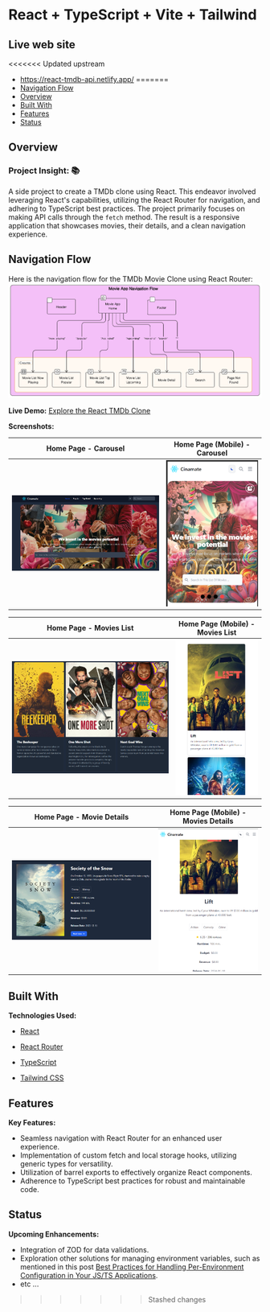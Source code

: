 # React + TypeScript + Vite + Tailwind

## Live web site

<<<<<<< Updated upstream
- <https://react-tmdb-api.netlify.app/>
=======
- [Navigation Flow](#navigation-flow)
- [Overview](#overview)
- [Built With](#built-with)
- [Features](#features)
- [Status](#status)

## Overview

### Project Insight: 📚

A side project to create a TMDb clone using React. This endeavor involved leveraging React's capabilities, utilizing the React Router for navigation, and adhering to TypeScript best practices. The project primarily focuses on making API calls through the `fetch` method. The result is a responsive application that showcases movies, their details, and a clean navigation experience.

## Navigation Flow

Here is the navigation flow for the TMDb Movie Clone using React Router:
![Carousel](./src/assets/readme/flowchart_architecture_movie-app.png)

**Live Demo:** [Explore the React TMDb Clone](https://react-tmdb-api.netlify.app/)

**Screenshots:**

| Home Page - Carousel                               | Home Page (Mobile) - Carousel                               |
| -------------------------------------------------- | ----------------------------------------------------------- |
| ![Carousel](./src/assets/readme/carousel-main.png) | ![Mobile Carousel](./src/assets/readme/carousel-mobile.png) |

| Home Page - Movies List                           | Home Page (Mobile) - Movies List                           |
| ------------------------------------------------- | ---------------------------------------------------------- |
| ![Movies List](./src/assets/readme/list-main.png) | ![Mobile Movies List](./src/assets/readme/list-mobile.png) |

| Home Page - Movie Details                             | Home Page (Mobile) - Movies Details                            |
| ----------------------------------------------------- | -------------------------------------------------------------- |
| ![Movie Details](./src/assets/readme/detail-main.png) | ![Mobile Movie Details](./src/assets/readme/detail-mobile.png) |

## Built With

**Technologies Used:**

- [React](https://react.dev/)

- [React Router](https://reactrouter.com/en/main)
- [TypeScript](https://www.typescriptlang.org/)
- [Tailwind CSS](https://tailwindcss.com/)

## Features

**Key Features:**

- Seamless navigation with React Router for an enhanced user experience.
- Implementation of custom fetch and local storage hooks, utilizing generic types for versatility.
- Utilization of barrel exports to effectively organize React components.
- Adherence to TypeScript best practices for robust and maintainable code.

## Status

**Upcoming Enhancements:**

- Integration of ZOD for data validations.
- Exploration other solutions for managing environment variables, such as mentioned in this post [Best Practices for Handling Per-Environment Configuration in Your JS/TS Applications](https://www.raulmelo.me/en/blog/best-practices-for-handling-per-environment-config-js-ts-applications).
- etc ...
>>>>>>> Stashed changes
